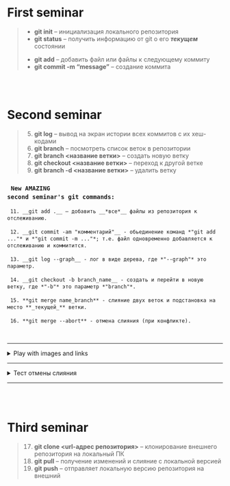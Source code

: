 # First seminar

> + __git init__ – инициализация локального репозитория
> + **git status** – получить информацию от git о его _**текущем**_ состоянии
> - __git add__ – добавить файл или файлы к следующему коммиту
> - __git commit -m “message”__ – создание коммита

<br>
<br>

# Second seminar

> 5. **git log** – вывод на экран истории всех коммитов с их хеш-кодами
> 6. **git branch** – посмотреть список веток в репозитории
> 7. **git branch <название ветки>** – создать новую ветку
> 8. __git checkout <название ветки>__ – переход к другой ветке
> 9. **git branch -d <название ветки>** – удалить ветку

### <code> New AMAZING second seminar's git commands: </code>

     11. __git add .__ — добавить __*все*__ файлы из репозитория к отслеживанию.

     12. __git commit -am "комментарий"__ - обьединение команд *"git add ..."* и *"git commit -m ..."*; т.е. файл одновременно добавляется к отслеживанию и коммитится.

     13. __git log --graph__ - лог в виде дерева, где *"--graph"* это параметр.

     14. __git checkout -b branch_name__ - создать и перейти в новую ветку, где *"-b"* это параметр *"branch"*.

     15. **git merge name_branch** - слияние двух веток и подстановка на место **_текущей_** ветки.

     16. **git merge --abort** - отмена слияния (при конфликте).

<br>

___
<details>
<summary>
Play with images and links
</summary>

> ___
>![Is_that_poop_image?](poop.png)
> — Oh nah, is that poop emoji? It's so uncivilized!
> 
> — Yeahhh, that's it! And take the [3D-model link](https://clck.ru/33JsAL) too.
> 
> — Oh Gosh, you are abnormal.

</details>

___

<details>
<summary>
Тест отмены слияния
</summary>

> Тут, на 45-й строке в ветке master должен возникнуть конфликт и текстом из ветки test_aborting. Посмотрим к чему это приведёт.
>
> ___
>
> Текст, который должен конфликтовать, записаный на 45 строке в ветке test_aborting
>
> > ## Тест отмены пройден.
> ### Затем при возникшем конфликте оставлены обе строки.
</details>

___

<br>
<br>

# Third seminar

> 17. __git clone <url-адрес репозитория>__ – клонирование внешнего репозитория на  локальный ПК
> 18. __git pull__ – получение изменений и слияние с локальной версией
> 19. __git push__ – отправляет локальную версию репозитория на внешний